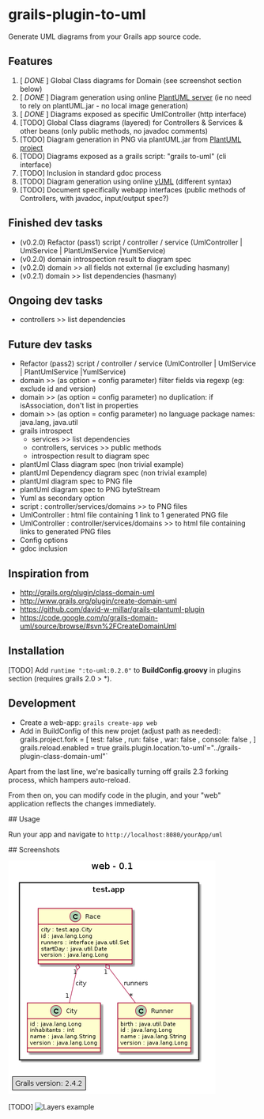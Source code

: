 grails-plugin-to-uml
=============================

Generate UML diagrams from your Grails app source code.

## Features
  1. [ *DONE* ] Global Class diagrams for Domain  (see screenshot section below)
  1. [ *DONE* ] Diagram generation using online [PlantUML server](http://www.plantuml.com/plantuml) (ie no need to rely on plantUML.jar - no local image generation) 
  1. [ *DONE* ] Diagrams exposed as specific UmlController (http interface)
  1. [TODO] Global Class diagrams (layered) for Controllers & Services & other beans (only public methods, no javadoc comments)
  1. [TODO] Diagram generation in PNG via plantUML.jar from [PlantUML project](http://plantuml.sourceforge.net/)
  1. [TODO] Diagrams exposed as a grails script: "grails to-uml" (cli interface)
  1. [TODO] Inclusion in standard gdoc process
  1. [TODO] Diagram generation using online [yUML](http://www.yuml.me/diagram/scruffy/class/draw) (different syntax)
  1. [TODO] Document specifically webapp interfaces (public methods of Controllers, with javadoc, input/output spec?) 
  
## Finished dev tasks  
* (v0.2.0) Refactor (pass1) script / controller / service (UmlController | UmlService | PlantUmlService |YumlService)
* (v0.2.0) domain introspection result to diagram spec
* (v0.2.0) domain >> all fields not external (ie excluding hasmany)
* (v0.2.1) domain >> list dependencies (hasmany)
  
## Ongoing dev tasks  
  * controllers >> list dependencies

## Future dev tasks  
*  Refactor (pass2) script / controller / service (UmlController | UmlService | PlantUmlService |YumlService)
* domain >> (as option = config parameter) filter fields via regexp (eg: exclude id and version)
* domain >> (as option = config parameter) no duplication: if isAssociation, don't list in properties
* domain >> (as option = config parameter) no language package names: java.lang, java.util
* grails introspect 
  * services >> list dependencies
  * controllers, services >> public methods
  * introspection result to diagram spec
* plantUml Class diagram spec (non trivial example)
* plantUml Dependency diagram spec (non trivial example)
* plantUml diagram spec to PNG file
* plantUml diagram spec to PNG byteStream  
* Yuml as secondary option
* script : controller/services/domains >> to PNG files
* UmlController : html file containing 1 link to 1 generated PNG file
* UmlController : controller/services/domains >> to html file containing links to generated PNG files
* Config options
* gdoc inclusion

  
## Inspiration from 
* http://grails.org/plugin/class-domain-uml
* http://www.grails.org/plugin/create-domain-uml
* https://github.com/david-w-millar/grails-plantuml-plugin
* https://code.google.com/p/grails-domain-uml/source/browse/#svn%2FCreateDomainUml

## Installation

[TODO]
Add `runtime ":to-uml:0.2.0"` to **BuildConfig.groovy** in plugins section (requires grails 2.0 > *).

## Development

* Create a web-app: `grails create-app web` 
* Add in BuildConfig of this new projet (adjust path as needed): 
    grails.project.fork = [
        test: false , 
        run: false , 
        war: false , 
        console: false , 
    ]
    grails.reload.enabled = true
    grails.plugin.location.'to-uml'="../grails-plugin-class-domain-uml"`

Apart from the last line, we're basically turning off grails 2.3 forking process, which hampers auto-reload. 

From then on, you can modify code in the plugin, and your "web" application reflects the changes immediately.

## Usage

Run your app and navigate to `http://localhost:8080/yourApp/uml`

## Screenshots

![Domain example](src/gdoc/0.2.1-domain.png)

[TODO] ![Layers example](src/gdoc/0.2.0-layers.png)
